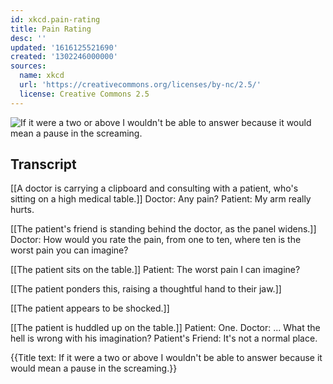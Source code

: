 ```yaml
---
id: xkcd.pain-rating
title: Pain Rating
desc: ''
updated: '1616125521690'
created: '1302246000000'
sources:
  name: xkcd
  url: 'https://creativecommons.org/licenses/by-nc/2.5/'
  license: Creative Commons 2.5
---
```

![If it were a two or above I wouldn't be able to answer because it would mean a pause in the screaming.](https://imgs.xkcd.com/comics/pain_rating.png)

## Transcript
[[A doctor is carrying a clipboard and consulting with a patient, who's sitting on a high medical table.]]
Doctor: Any pain?
Patient: My arm really hurts.

[[The patient's friend is standing behind the doctor, as the panel widens.]]
Doctor: How would you rate the pain, from one to ten, where ten is the worst pain you can imagine?

[[The patient sits on the table.]]
Patient: The worst pain I can imagine?

[[The patient ponders this, raising a thoughtful hand to their jaw.]]

[[The patient appears to be shocked.]]

[[The patient is huddled up on the table.]]
Patient: One.
Doctor: ... What the hell is wrong with his imagination?
Patient's Friend: It's not a normal place.

{{Title text: If it were a two or above I wouldn't be able to answer because it would mean a pause in the screaming.}}
